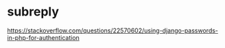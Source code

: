 # subreply

https://stackoverflow.com/questions/22570602/using-django-passwords-in-php-for-authentication
